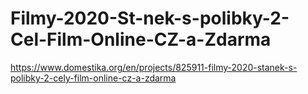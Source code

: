 # Filmy-2020-St-nek-s-polibky-2-Cel-Film-Online-CZ-a-Zdarma
https://www.domestika.org/en/projects/825911-filmy-2020-stanek-s-polibky-2-cely-film-online-cz-a-zdarma
